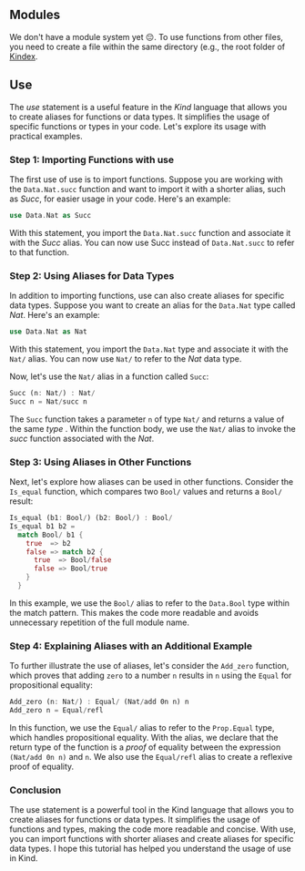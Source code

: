 ## Modules

<!-- TODO fill in when we have a module system -->
We don't have a module system yet :pensive:. To use functions from other files,
you need to create a file within the same directory (e.g., the root folder of [Kindex](https://github.com/HigherOrderCO/Kindex).


## Use

The *use* statement is a useful feature in the *Kind* language that allows you to create aliases for functions or data types. It simplifies the usage of specific functions or types in your code. Let's explore its usage with practical examples.

### Step 1: Importing Functions with use

The first use of use is to import functions. Suppose you are working with the ``Data.Nat.succ`` function and want to import it with a shorter alias, such as *Succ*, for easier usage in your code. Here's an example:

```rust
use Data.Nat as Succ
```

With this statement, you import the ``Data.Nat.succ`` function and associate it with the *Succ* alias. You can now use Succ instead of ``Data.Nat.succ`` to refer to that function.

### Step 2: Using Aliases for Data Types

In addition to importing functions, use can also create aliases for specific data types. Suppose you want to create an alias for the ``Data.Nat`` type called *Nat*. Here's an example:

```rust
use Data.Nat as Nat
```
With this statement, you import the ``Data.Nat`` type and associate it with the ``Nat/`` alias. You can now use ``Nat/`` to refer to the *Nat* data type.

Now, let's use the ``Nat/`` alias in a function called ``Succ``:
```rust
Succ (n: Nat/) : Nat/
Succ n = Nat/succ n
```

The ``Succ`` function takes a parameter ``n`` of type ``Nat/`` and returns a value of the same *type* . Within the function body, we use the ``Nat/`` alias to invoke the *succ* function associated with the *Nat*.

### Step 3: Using Aliases in Other Functions

Next, let's explore how aliases can be used in other functions. Consider the ``Is_equal`` function, which compares two ``Bool/`` values and returns a ``Bool/`` result:

```rust
Is_equal (b1: Bool/) (b2: Bool/) : Bool/
Is_equal b1 b2 = 
  match Bool/ b1 {
    true  => b2
    false => match b2 {
      true  => Bool/false
      false => Bool/true
    }
  }

```
In this example, we use the ``Bool/`` alias to refer to the ``Data.Bool`` type within the match pattern. This makes the code more readable and avoids unnecessary repetition of the full module name.

### Step 4: Explaining Aliases with an Additional Example

To further illustrate the use of aliases, let's consider the ``Add_zero`` function, which proves that adding ``zero`` to a number ``n`` results in ``n`` using the ``Equal`` for propositional equality:

```rust
Add_zero (n: Nat/) : Equal/ (Nat/add 0n n) n
Add_zero n = Equal/refl
```

In this function, we use the ``Equal/`` alias to refer to the ``Prop.Equal`` type, which handles propositional equality. With the alias, we declare that the return type of the function is a *proof* of equality between the expression ``(Nat/add 0n n)`` and ``n``. We also use the ``Equal/refl`` alias to create a reflexive proof of equality.

### Conclusion

The use statement is a powerful tool in the Kind language that allows you to create aliases for functions or data types. It simplifies the usage of functions and types, making the code more readable and concise. With use, you can import functions with shorter aliases and create aliases for specific data types. I hope this tutorial has helped you understand the usage of use in Kind.
